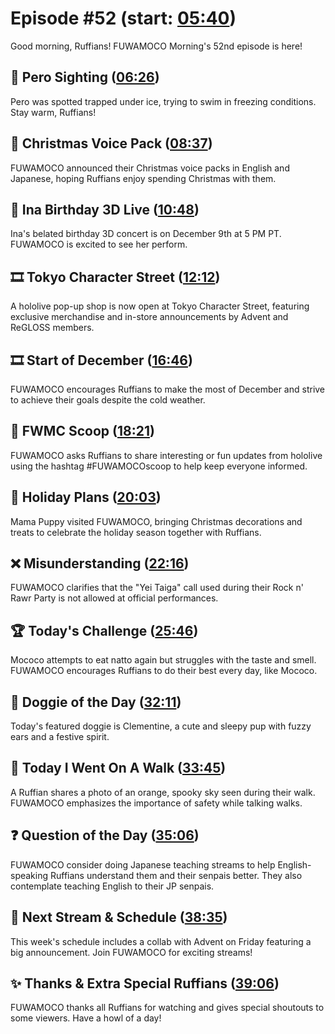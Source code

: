# Episode #52 (start: [05:40](https://youtu.be/Iq0PC1B8HCM?t=05m40s))

Good morning, Ruffians! FUWAMOCO Morning's 52nd episode is here!

## 👀 Pero Sighting ([06:26](https://youtu.be/Iq0PC1B8HCM?t=06m26s))

Pero was spotted trapped under ice, trying to swim in freezing conditions. Stay warm, Ruffians!

## 📢 Christmas Voice Pack ([08:37](https://youtu.be/Iq0PC1B8HCM?t=08m37s))

FUWAMOCO announced their Christmas voice packs in English and Japanese, hoping Ruffians enjoy spending Christmas with them.

## 🐙 Ina Birthday 3D Live ([10:48](https://youtu.be/Iq0PC1B8HCM?t=10m48s))

Ina's belated birthday 3D concert is on December 9th at 5 PM PT. FUWAMOCO is excited to see her perform.

## 🎞️ Tokyo Character Street ([12:12](https://youtu.be/Iq0PC1B8HCM?t=12m12s))

A hololive pop-up shop is now open at Tokyo Character Street, featuring exclusive merchandise and in-store announcements by Advent and ReGLOSS members.

## 🎞️ Start of December ([16:46](https://youtu.be/Iq0PC1B8HCM?t=16m46s))

FUWAMOCO encourages Ruffians to make the most of December and strive to achieve their goals despite the cold weather.

## 🔎 FWMC Scoop ([18:21](https://youtu.be/Iq0PC1B8HCM?t=18m21s))

FUWAMOCO asks Ruffians to share interesting or fun updates from hololive using the hashtag #FUWAMOCOscoop to help keep everyone informed.

## 🎄 Holiday Plans ([20:03](https://youtu.be/Iq0PC1B8HCM?t=20m03s))

Mama Puppy visited FUWAMOCO, bringing Christmas decorations and treats to celebrate the holiday season together with Ruffians.

## ❌ Misunderstanding ([22:16](https://youtu.be/Iq0PC1B8HCM?t=22m16s))

FUWAMOCO clarifies that the "Yei Taiga" call used during their Rock n' Rawr Party is not allowed at official performances.

## 🏆 Today's Challenge ([25:46](https://youtu.be/Iq0PC1B8HCM?t=25m46s))

Mococo attempts to eat natto again but struggles with the taste and smell. FUWAMOCO encourages Ruffians to do their best every day, like Mococo.

## 🐶 Doggie of the Day ([32:11](https://youtu.be/Iq0PC1B8HCM?t=32m11s))

Today's featured doggie is Clementine, a cute and sleepy pup with fuzzy ears and a festive spirit.

## 🚶 Today I Went On A Walk ([33:45](https://youtu.be/Iq0PC1B8HCM?t=33m45s))

A Ruffian shares a photo of an orange, spooky sky seen during their walk. FUWAMOCO emphasizes the importance of safety while talking walks.

## ❓ Question of the Day ([35:06](https://youtu.be/Iq0PC1B8HCM?t=35m06s))

FUWAMOCO consider doing Japanese teaching streams to help English-speaking Ruffians understand them and their senpais better. They also contemplate teaching English to their JP senpais.

## 📅 Next Stream & Schedule ([38:35](https://youtu.be/Iq0PC1B8HCM?t=38m35s))

This week's schedule includes a collab with Advent on Friday featuring a big announcement. Join FUWAMOCO for exciting streams!

## ✨ Thanks & Extra Special Ruffians ([39:06](https://youtu.be/Iq0PC1B8HCM?t=39m06s))

FUWAMOCO thanks all Ruffians for watching and gives special shoutouts to some viewers. Have a howl of a day!
